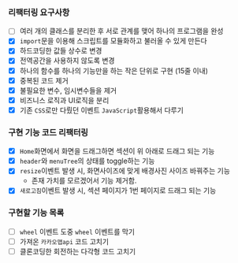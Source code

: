 ### 리팩터링 요구사항
- [ ] 여러 개의 클래스를 분리한 후 서로 관계를 맺어 하나의 프로그램을 완성
- [x] `import`문을 이용해 스크립트를 모듈화하고 불러올 수 있게 만든다
- [x] 하드코딩한 값들 상수로 변경
- [x] 전역공간을 사용하지 않도록 변경
- [x] 하나의 함수를 하나의 기능만을 하는 작은 단위로 구현 (15줄 이내)
- [x] 중복된 코드 제거
- [X] 불필요한 변수, 임시변수들을 제거
- [x] 비즈니스 로직과 UI로직을 분리
- [x] 기존 `CSS`로만 다뤘던 이벤트 `JavaScript`활용해서 다루기

### 구현 기능 코드 리팩터링 
- [x] `Home`화면에서 화면을 드래그하면 섹션이 위 아래로 드래그 되는 기능
- [X] `header`와 `menuTree`의 상태를 toggle하는 기능
- [X] `resize`이벤트 발생 시, 화면사이즈에 맞게 배경사진 사이즈 바꿔주는 기능
    - 존재 가치를 모르겠어서 기능 제거함.
- [X] `새로고침`이벤트 발생 시, 섹션 페이지가 1번 페이지로 드래그 되는 기능

### 구현할 기능 목록
- [ ] `wheel` 이벤트 도중 `wheel` 이벤트를 막기
- [ ] 가져온 `카카오맵api` 코드 고치기
- [ ] 클론코딩한 회전하는 다각형 코드 고치기